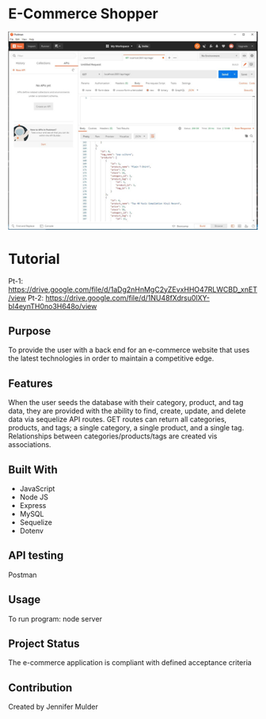 # E-Commerce Shopper

![](assets/images/shop-drop.jpg)

# Tutorial
Pt-1: https://drive.google.com/file/d/1aDg2nHnMgC2yZEvxHHO47RLWCBD_xnET/view
Pt-2: https://drive.google.com/file/d/1NU48fXdrsu0lXY-bI4eynTH0no3H648o/view

## Purpose
To provide the user with a back end for an e-commerce website that uses the latest technologies in order to maintain a competitive edge.

## Features
When the user seeds the database with their category, product, and tag data, they are provided with the ability to find, create, update, and delete data via sequelize API routes. GET routes can return all categories, products, and tags; a single category, a single product, and a single tag. Relationships between categories/products/tags are created vis associations.

## Built With
* JavaScript
* Node JS 
* Express
* MySQL
* Sequelize
* Dotenv

## API testing
Postman

## Usage
To run program: node server

## Project Status
The e-commerce application is compliant with defined acceptance criteria

## Contribution
Created by Jennifer Mulder


